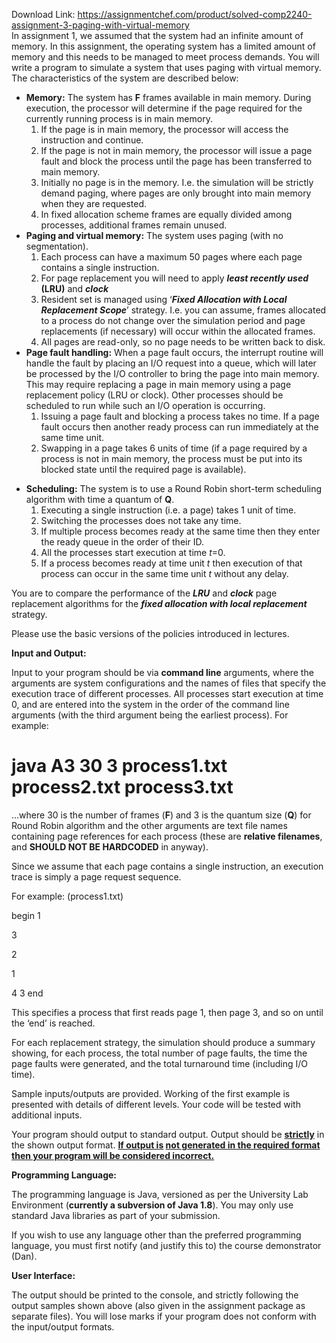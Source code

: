 Download Link: https://assignmentchef.com/product/solved-comp2240-assignment-3-paging-with-virtual-memory
<br>
In assignment 1, we assumed that the system had an infinite amount of memory. In this assignment, the operating system has a limited amount of memory and this needs to be managed to meet process demands. You will write a program to simulate a system that uses paging with virtual memory. The characteristics of the system are described below:

<ul>

 <li><strong>Memory:</strong> The system has <strong>F</strong> frames available in main memory. During execution, the processor will determine if the page required for the currently running process is in main memory.

  <ol>

   <li>If the page is in main memory, the processor will access the instruction and continue.</li>

   <li>If the page is not in main memory, the processor will issue a page fault and block the process until the page has been transferred to main memory.</li>

   <li>Initially no page is in the memory. I.e. the simulation will be strictly demand paging, where pages are only brought into main memory when they are requested.</li>

   <li>In fixed allocation scheme frames are equally divided among processes, additional frames remain unused.</li>

  </ol></li>

 <li><strong>Paging and virtual memory:</strong> The system uses paging (with no segmentation).

  <ol>

   <li>Each process can have a maximum 50 pages where each page contains a single instruction.</li>

   <li>For page replacement you will need to apply <strong><em>least recently used</em> (LRU)</strong> and <strong><em>clock</em></strong></li>

   <li>Resident set is managed using ‘<strong><em>Fixed Allocation with Local Replacement Scope</em></strong>’ strategy. I.e. you can assume, frames allocated to a process do not change over the simulation period and page replacements (if necessary) will occur within the allocated frames.</li>

   <li>All pages are read-only, so no page needs to be written back to disk.</li>

  </ol></li>

 <li><strong>Page fault handling:</strong> When a page fault occurs, the interrupt routine will handle the fault by placing an I/O request into a queue, which will later be processed by the I/O controller to bring the page into main memory. This may require replacing a page in main memory using a page replacement policy (LRU or clock). Other processes should be scheduled to run while such an I/O operation is occurring.

  <ol>

   <li>Issuing a page fault and blocking a process takes no time. If a page fault occurs then another ready process can run immediately at the same time unit.</li>

   <li>Swapping in a page takes 6 units of time (if a page required by a process is not in main memory, the process must be put into its blocked state until the required page is available).</li>

  </ol></li>

</ul>




<ul>

 <li><strong>Scheduling:</strong> The system is to use a Round Robin short-term scheduling algorithm with time a quantum of <strong>Q</strong>.

  <ol>

   <li>Executing a single instruction (i.e. a page) takes 1 unit of time.</li>

   <li>Switching the processes does not take any time.</li>

   <li>If multiple process becomes ready at the same time then they enter the ready queue in the order of their ID.</li>

   <li>All the processes start execution at time <em>t</em>=0.</li>

   <li>If a process becomes ready at time unit <em>t</em> then execution of that process can occur in the same time unit <em>t</em> without any delay.</li>

  </ol></li>

</ul>







You are to compare the performance of the <strong><em>LRU</em></strong> and <strong><em>clock</em></strong> page replacement algorithms for the <strong><em>fixed allocation with local replacement</em></strong> strategy.

Please use the basic versions of the policies introduced in lectures.




<strong>Input and Output: </strong>

Input to your program should be via <strong>command line</strong> arguments, where the arguments are system configurations and   the names of files that specify the execution trace of different processes. All processes start execution at time 0, and are entered into the system in the order of the command line arguments (with the third argument being the earliest process). For example:




<h1>java A3 30 3 process1.txt process2.txt process3.txt</h1>




…where 30 is the number of frames (<strong>F</strong>) and 3 is the quantum size (<strong>Q</strong>) for Round Robin algorithm and the other arguments are text file names containing page references for each process (these are <strong>relative filenames</strong>, and <strong>SHOULD NOT BE HARDCODED</strong> in anyway).




Since we assume that each page contains a single instruction, an execution trace is simply a page request sequence.




For example: (process1.txt)

begin 1

3

2

1

4 3 end




This specifies a process that first reads page 1, then page 3, and so on until the ‘end’ is reached.




For each replacement strategy, the simulation should produce a summary showing, for each process, the total number of page faults, the time the page faults were generated, and the total turnaround time (including I/O time).




Sample inputs/outputs are provided. Working of the first example is presented with details of different levels. Your code will be tested with additional inputs.




Your program should output to standard output. Output should be <strong><u>strictly</u></strong> in the shown output format. <strong><u>If output is</u> <u>not generated in the required format then your program will be considered incorrect.</u></strong>







<strong>Programming Language: </strong>

The programming language is Java, versioned as per the University Lab Environment (<strong>currently a subversion of Java 1.8</strong>). You may only use standard Java libraries as part of your submission.




If you wish to use any language other than the preferred programming language, you must first notify (and justify this to) the course demonstrator (Dan).

<strong> </strong>

<strong> </strong>

<strong>User Interface: </strong>

The output should be printed to the console, and strictly following the output samples shown above (also given in the assignment package as separate files). You will lose marks if your program does not conform with the input/output formats.